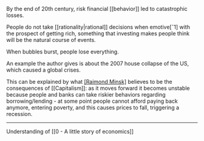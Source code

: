 By the end of 20th century, risk financial [[behavior]] led to catastrophic losses.

People do not take [[rationality|rational]] decisions when emotive[ˆ1] with the prospect of getting rich, something that investing makes people think will be the natural course of events.

When bubbles burst, people lose everything.

An example the author gives is about the 2007 house collapse of the US, which caused a global crises.

This can be explained by what [[Raimond Minsk]](?) believes to be the consequences of [[Capitalism]]: as it moves forward it becomes unstable because people and banks can take riskier behaviors regarding borrowing/lending - at some point people cannot afford paying back anymore, entering poverty, and this causes prices to fall, triggering a recession.

---

Understanding of [[0 - A little story of economics]]

[^1]: [[Negotiaions are not fully rational]]